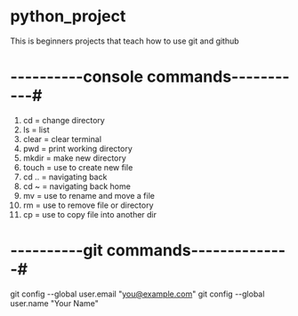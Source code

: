 # python_project
This is beginners projects that teach how to use git and github 


# ----------console commands-----------#
1. cd = change directory
2. ls = list
3. clear = clear terminal
4. pwd = print working directory
5. mkdir = make new directory
6. touch = use to create new file
7. cd .. = navigating back
8. cd ~ = navigating back home
9. mv = use to rename and move a file
10. rm = use to remove file or directory
11. cp = use to copy file into another dir


# ----------git commands--------------#
git config --global user.email "you@example.com"
git config --global user.name "Your Name"